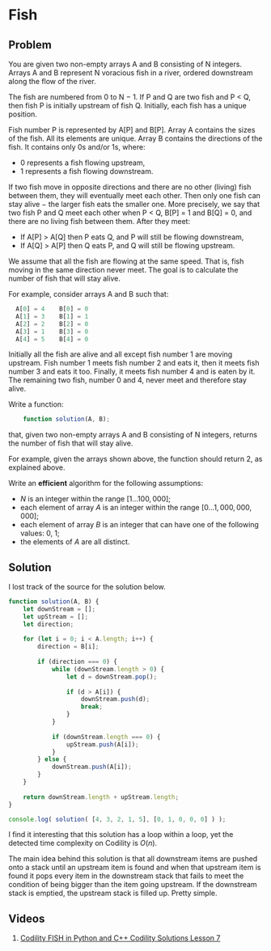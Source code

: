 # Fish

## Problem

You are given two non-empty arrays A and B consisting of N integers. Arrays A and B represent N voracious fish in a river, ordered downstream along the flow of the river.

The fish are numbered from 0 to N − 1. If P and Q are two fish and P < Q, then fish P is initially upstream of fish Q. Initially, each fish has a unique position.

Fish number P is represented by A[P] and B[P]. Array A contains the sizes of the fish. All its elements are unique. Array B contains the directions of the fish. It contains only 0s and/or 1s, where:

- 0 represents a fish flowing upstream,
- 1 represents a fish flowing downstream.

If two fish move in opposite directions and there are no other (living) fish between them, they will eventually meet each other. Then only one fish can stay alive − the larger fish eats the smaller one. More precisely, we say that two fish P and Q meet each other when P < Q, B[P] = 1 and B[Q] = 0, and there are no living fish between them. After they meet:

- If A[P] > A[Q] then P eats Q, and P will still be flowing downstream,
- If A[Q] > A[P] then Q eats P, and Q will still be flowing upstream.

We assume that all the fish are flowing at the same speed. That is, fish moving in the same direction never meet. The goal is to calculate the number of fish that will stay alive.

For example, consider arrays A and B such that:

```js
  A[0] = 4    B[0] = 0
  A[1] = 3    B[1] = 1
  A[2] = 2    B[2] = 0
  A[3] = 1    B[3] = 0
  A[4] = 5    B[4] = 0
```

Initially all the fish are alive and all except fish number 1 are moving upstream. Fish number 1 meets fish number 2 and eats it, then it meets fish number 3 and eats it too. Finally, it meets fish number 4 and is eaten by it. The remaining two fish, number 0 and 4, never meet and therefore stay alive.

Write a function:

```js
    function solution(A, B);
```

that, given two non-empty arrays A and B consisting of N integers, returns the number of fish that will stay alive.

For example, given the arrays shown above, the function should return 2, as explained above.

Write an **efficient** algorithm for the following assumptions:

- $N$ is an integer within the range $[1 ... 100,000]$;
- each element of array $A$ is an integer within the range $[0 ... 1,000,000,000]$;
- each element of array $B$ is an integer that can have one of the following values: 0, 1;
- the elements of $A$ are all distinct.

## Solution

I lost track of the source for the solution below.

```js
function solution(A, B) {
    let downStream = [];
    let upStream = [];
    let direction;
    
    for (let i = 0; i < A.length; i++) {
        direction = B[i];
        
        if (direction === 0) {
            while (downStream.length > 0) {
                let d = downStream.pop();
                
                if (d > A[i]) {
                    downStream.push(d);
                    break;
                }
            }
        
            if (downStream.length === 0) {
                upStream.push(A[i]);
            }
        } else {
            downStream.push(A[i]);
        }
    }
    
    return downStream.length + upStream.length;
}

console.log( solution( [4, 3, 2, 1, 5], [0, 1, 0, 0, 0] ) );
```

I find it interesting that this solution has a loop within a loop, yet the detected time complexity on Codility is $O(n)$.

The main idea behind this solution is that all downstream items are pushed onto a stack until an upstream item is found and when that upstream item is found it pops every item in the downstream stack that fails to meet the condition of being bigger than the item going upstream. If the downstream stack is emptied, the upstream stack is filled up. Pretty simple.

## Videos

1. [Codility FISH in Python and C++ Codility Solutions Lesson 7](https://youtu.be/TzK5WOjUYgU)